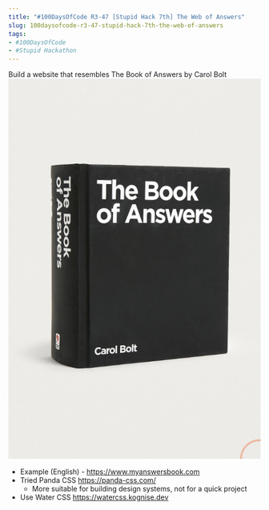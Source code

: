 ```yaml
---
title: "#100DaysOfCode R3-47 [Stupid Hack 7th] The Web of Answers"
slug: 100daysofcode-r3-47-stupid-hack-7th-the-web-of-answers
tags:
- #100DaysOfCode
- #Stupid Hackathon
---
```


Build a website that resembles The Book of Answers by Carol Bolt ![](1-Projects/100DaysOfCode-R3/attachments/Pasted%20image%2020230624144351.png)

- Example (English) - https://www.myanswersbook.com
- Tried Panda CSS https://panda-css.com/
    - More suitable for building design systems, not for a quick project
- Use Water CSS https://watercss.kognise.dev